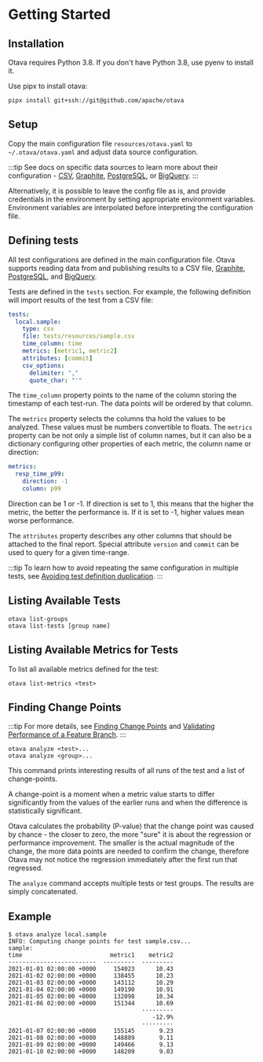 # Getting Started

## Installation

Otava requires Python 3.8.  If you don't have Python 3.8, use pyenv to install it.

Use pipx to install otava:

```
pipx install git+ssh://git@github.com/apache/otava
```

## Setup

Copy the main configuration file `resources/otava.yaml` to `~/.otava/otava.yaml` and adjust data source configuration.

:::tip
See docs on specific data sources to learn more about their configuration - [CSV](csv.md), [Graphite](graphite.md),
[PostgreSQL](postgresql.md), or [BigQuery](big-query.md).
:::

Alternatively, it is possible to leave the config file as is, and provide credentials in the environment
by setting appropriate environment variables.
Environment variables are interpolated before interpreting the configuration file.

## Defining tests

All test configurations are defined in the main configuration file.
Otava supports reading data from and publishing results to a CSV file, [Graphite](https://graphiteapp.org/),
[PostgreSQL](https://www.postgresql.org/), and [BigQuery](https://cloud.google.com/bigquery).

Tests are defined in the `tests` section. For example, the following definition will import results of the test from a CSV file:

```yaml
tests:
  local.sample:
    type: csv
    file: tests/resources/sample.csv
    time_column: time
    metrics: [metric1, metric2]
    attributes: [commit]
    csv_options:
      delimiter: ","
      quote_char: "'"
```

The `time_column` property points to the name of the column storing the timestamp
of each test-run. The data points will be ordered by that column.

The `metrics` property selects the columns tha hold the values to be analyzed. These values must
be numbers convertible to floats. The `metrics` property can be not only a simple list of column
names, but it can also be a dictionary configuring other properties of each metric,
the column name or direction:

```yaml
metrics:
  resp_time_p99:
    direction: -1
    column: p99
```

Direction can be 1 or -1. If direction is set to 1, this means that the higher the metric, the
better the performance is. If it is set to -1, higher values mean worse performance.

The `attributes` property describes any other columns that should be attached to the final
report. Special attribute `version` and `commit` can be used to query for a given time-range.

:::tip
To learn how to avoid repeating the same configuration in multiple tests, see [Avoiding test definition duplication](basics.md#avoiding-test-definition-duplication).
:::

## Listing Available Tests

```
otava list-groups
otava list-tests [group name]
```

## Listing Available Metrics for Tests

To list all available metrics defined for the test:
```
otava list-metrics <test>
```

## Finding Change Points

:::tip
For more details, see [Finding Change Points](basics.md#finding-change-points) and
[Validating Performance of a Feature Branch](basics.md#validating-performance-of-a-feature-branch).
:::

```
otava analyze <test>...
otava analyze <group>...
```

This command prints interesting results of all runs of the test and a list of change-points.

A change-point is a moment when a metric value starts to differ significantly from the values of the earlier runs and
when the difference is statistically significant.

Otava calculates the probability (P-value) that the change point was caused by chance - the closer to zero, the more
"sure" it is about the regression or performance improvement. The smaller is the actual magnitude of the change, the
more data points are needed to confirm the change, therefore Otava may not notice the regression immediately after the first run
that regressed.

The `analyze` command accepts multiple tests or test groups.
The results are simply concatenated.

## Example

```
$ otava analyze local.sample
INFO: Computing change points for test sample.csv...
sample:
time                         metric1    metric2
-------------------------  ---------  ---------
2021-01-01 02:00:00 +0000     154023      10.43
2021-01-02 02:00:00 +0000     138455      10.23
2021-01-03 02:00:00 +0000     143112      10.29
2021-01-04 02:00:00 +0000     149190      10.91
2021-01-05 02:00:00 +0000     132098      10.34
2021-01-06 02:00:00 +0000     151344      10.69
                                      ·········
                                         -12.9%
                                      ·········
2021-01-07 02:00:00 +0000     155145       9.23
2021-01-08 02:00:00 +0000     148889       9.11
2021-01-09 02:00:00 +0000     149466       9.13
2021-01-10 02:00:00 +0000     148209       9.03
```
